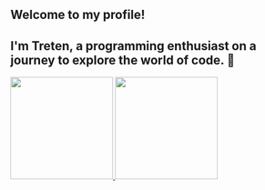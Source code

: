 ##  Welcome to my profile!
##  I'm Treten, a programming enthusiast on a journey to explore the world of code. 🚀

 <div>
   <a href="https://github.com/Treten312">
   <img height="180em" src="https://github-readme-stats.vercel.app/api?username=Treten312&show_icons=true&theme=github_dark&include_all_commits=true&count_private=true"/>
   <img height="180em" src="https://github-readme-stats.vercel.app/api/top-langs/?username=Treten312&layout=compact&langs_count=6&theme=github_dark"/>
</div>
    
